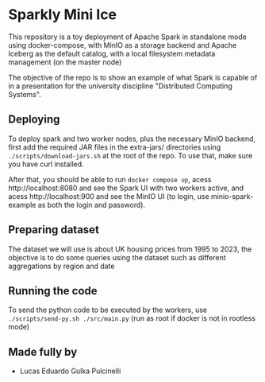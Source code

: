 # Sparkly Mini Ice
This repository is a toy deployment of Apache Spark in standalone mode using docker-compose, with MinIO as a storage backend and Apache Iceberg as the default catalog, with a local filesystem metadata management (on the master node)

The objective of the repo is to show an example of what Spark is capable of in a presentation for the university discipline "Distributed Computing Systems".

## Deploying

To deploy spark and two worker nodes, plus the necessary MinIO backend, first add the required JAR files in the extra-jars/ directories using `./scripts/download-jars.sh` at the root of the repo. To use that, make sure you have curl installed.

After that, you should be able to run `docker compose up`, acess http://localhost:8080 and see the Spark UI with two workers active, and acess http://localhost:900 and see the MinIO UI (to login, use minio-spark-example as both the login and password).

## Preparing dataset
The dataset we will use is about UK housing prices from 1995 to 2023, the objective is to do some queries using the dataset such as different aggregations by region and date

## Running the code
To send the python code to be executed by the workers, use `./scripts/send-py.sh ./src/main.py` (run as root if docker is not in rootless mode)

## Made fully by
- Lucas Eduardo Gulka Pulcinelli

